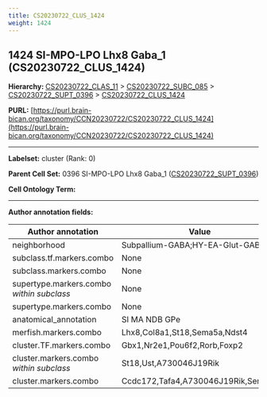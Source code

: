 ```yaml
---
title: CS20230722_CLUS_1424
weight: 1424
---
```

## 1424 SI-MPO-LPO Lhx8 Gaba_1 (CS20230722_CLUS_1424)
<b>Hierarchy: </b>
[CS20230722_CLAS_11](../CS20230722_CLAS_11) >
[CS20230722_SUBC_085](../CS20230722_SUBC_085) >
[CS20230722_SUPT_0396](../CS20230722_SUPT_0396) >
[CS20230722_CLUS_1424](../CS20230722_CLUS_1424)

**PURL:** [https://purl.brain-bican.org/taxonomy/CCN20230722/CS20230722_CLUS_1424](https://purl.brain-bican.org/taxonomy/CCN20230722/CS20230722_CLUS_1424)

---


**Labelset:** cluster (Rank: 0)

**Parent Cell Set:** 0396 SI-MPO-LPO Lhx8 Gaba_1 ([CS20230722_SUPT_0396](../CS20230722_SUPT_0396))



**Cell Ontology Term:** 

[MARKER GENES.]: #


---

[TRANSFERRED ANNOTATIONS.]: #


[AUTHOR ANNOTATION FIELDS.]: #


**Author annotation fields:**

| Author annotation | Value |
|-------------------|-------|
|neighborhood|Subpallium-GABA;HY-EA-Glut-GABA|
|subclass.tf.markers.combo|None|
|subclass.markers.combo|None|
|supertype.markers.combo _within subclass_|None|
|supertype.markers.combo|None|
|anatomical_annotation|SI MA NDB GPe|
|merfish.markers.combo|Lhx8,Col8a1,St18,Sema5a,Ndst4|
|cluster.TF.markers.combo|Gbx1,Nr2e1,Pou6f2,Rorb,Foxp2|
|cluster.markers.combo _within subclass_|St18,Ust,A730046J19Rik|
|cluster.markers.combo|Ccdc172,Tafa4,A730046J19Rik,Sema5a|
